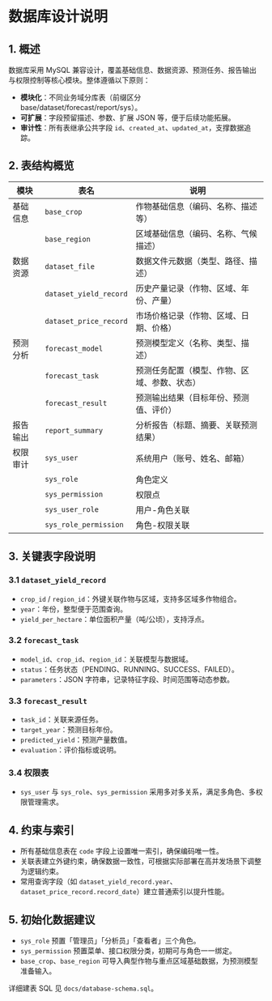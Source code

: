 # 数据库设计说明

## 1. 概述

数据库采用 MySQL 兼容设计，覆盖基础信息、数据资源、预测任务、报告输出与权限控制等核心模块。整体遵循以下原则：

- **模块化**：不同业务域分库表（前缀区分 base/dataset/forecast/report/sys）。
- **可扩展**：字段预留描述、参数、扩展 JSON 等，便于后续功能拓展。
- **审计性**：所有表继承公共字段 `id`、`created_at`、`updated_at`，支撑数据追踪。

## 2. 表结构概览

| 模块 | 表名 | 说明 |
| ---- | ---- | ---- |
| 基础信息 | `base_crop` | 作物基础信息（编码、名称、描述等） |
|  | `base_region` | 区域基础信息（编码、名称、气候描述） |
| 数据资源 | `dataset_file` | 数据文件元数据（类型、路径、描述） |
|  | `dataset_yield_record` | 历史产量记录（作物、区域、年份、产量） |
|  | `dataset_price_record` | 市场价格记录（作物、区域、日期、价格） |
| 预测分析 | `forecast_model` | 预测模型定义（名称、类型、描述） |
|  | `forecast_task` | 预测任务配置（模型、作物、区域、参数、状态） |
|  | `forecast_result` | 预测输出结果（目标年份、预测值、评价） |
| 报告输出 | `report_summary` | 分析报告（标题、摘要、关联预测结果） |
| 权限审计 | `sys_user` | 系统用户（账号、姓名、邮箱） |
|  | `sys_role` | 角色定义 |
|  | `sys_permission` | 权限点 |
|  | `sys_user_role` | 用户-角色关联 |
|  | `sys_role_permission` | 角色-权限关联 |

## 3. 关键表字段说明

### 3.1 `dataset_yield_record`
- `crop_id` / `region_id`：外键关联作物与区域，支持多区域多作物组合。
- `year`：年份，整型便于范围查询。
- `yield_per_hectare`：单位面积产量（吨/公顷），支持浮点。

### 3.2 `forecast_task`
- `model_id`、`crop_id`、`region_id`：关联模型与数据域。
- `status`：任务状态（PENDING、RUNNING、SUCCESS、FAILED）。
- `parameters`：JSON 字符串，记录特征字段、时间范围等动态参数。

### 3.3 `forecast_result`
- `task_id`：关联来源任务。
- `target_year`：预测目标年份。
- `predicted_yield`：预测产量数值。
- `evaluation`：评价指标或说明。

### 3.4 权限表
- `sys_user` 与 `sys_role`、`sys_permission` 采用多对多关系，满足多角色、多权限管理需求。

## 4. 约束与索引

- 所有基础信息表在 `code` 字段上设置唯一索引，确保编码唯一性。
- 关联表建立外键约束，确保数据一致性，可根据实际部署在高并发场景下调整为逻辑约束。
- 常用查询字段（如 `dataset_yield_record.year`、`dataset_price_record.record_date`）建立普通索引以提升性能。

## 5. 初始化数据建议

- `sys_role` 预置「管理员」「分析员」「查看者」三个角色。
- `sys_permission` 预置菜单、接口权限分类，初期可与角色一一绑定。
- `base_crop`、`base_region` 可导入典型作物与重点区域基础数据，为预测模型准备输入。

详细建表 SQL 见 `docs/database-schema.sql`。
